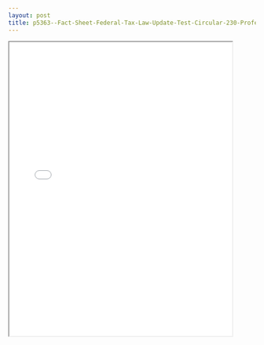 ```yaml
---
layout: post
title: p5363--Fact-Sheet-Federal-Tax-Law-Update-Test-Circular-230-Professionals-VITA-Partners-Volunteers
---
```


<div class="pdf-container">
<iframe src="/ea//_pdf-2-md/p5363--Fact-Sheet-Federal-Tax-Law-Update-Test-Circular-230-Professionals-VITA-Partners-Volunteers.pdf" height="600" width="90%" allowFullScreen="true"></iframe>
</div>


